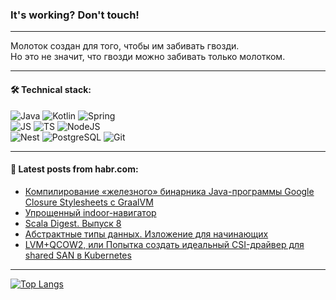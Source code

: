 ### It's working? Don't touch!

---
Молоток создан для того, чтобы им забивать гвозди. <br>
Но это не значит, что гвозди можно забивать только молотком.

---

#### 🛠️ Technical stack:

![Java](https://img.shields.io/badge/Java-informational?logo=Oracle&style=flat&logoColor=white&color=FF4500)
![Kotlin](https://img.shields.io/badge/Kotlin-informational?logo=Kotlin&style=flat&logoColor=white&color=774D97)
![Spring](https://img.shields.io/badge/SpringBoot-informational?logo=SpringBoot&style=flat&logoColor=white&color=6DB33F) <br>
![JS](https://img.shields.io/badge/JS-informational?logo=javaScript&style=flat&logoColor=black&color=F7Df1E)
![TS](https://img.shields.io/badge/TypeScript-informational?logo=typeScript&style=flat&logoColor=black&color=0667A8)
![NodeJS](https://img.shields.io/badge/NodeJS-informational?logo=node.js&style=flat&logoColor=white&color=70A760) <br>
![Nest](https://img.shields.io/badge/NestJS-informational?logo=NestJS&style=flat&logoColor=white&color=E0234E)
![PostgreSQL](https://img.shields.io/badge/PostgreSQL-informational?logo=PostgreSQL&style=flat&logoColor=white&color=DAA520)
![Git](https://img.shields.io/badge/Git-informational?logo=git&style=flat&logoColor=white&color=778899)

___

#### 💬 Latest posts from habr.com:

<!-- BLOG-POST-LIST:START -->
- [Компилирование «железного» бинарника Java-программы Google Closure Stylesheets с GraalVM](https://habr.com/ru/articles/758300/?utm_source=habrahabr&utm_medium=rss&utm_campaign=758300)
- [Упрощенный indoor-навигатор](https://habr.com/ru/articles/758296/?utm_source=habrahabr&utm_medium=rss&utm_campaign=758296)
- [Scala Digest. Выпуск 8](https://habr.com/ru/companies/tinkoff/articles/758224/?utm_source=habrahabr&utm_medium=rss&utm_campaign=758224)
- [Абстрактные типы данных. Изложение для начинающих](https://habr.com/ru/articles/758286/?utm_source=habrahabr&utm_medium=rss&utm_campaign=758286)
- [LVM+QCOW2, или Попытка создать идеальный CSI-драйвер для shared SAN в Kubernetes](https://habr.com/ru/companies/flant/articles/757864/?utm_source=habrahabr&utm_medium=rss&utm_campaign=757864)
<!-- BLOG-POST-LIST:END -->

---
[![Top Langs](https://github-readme-stats-git-master-advtsetting-gmailcom.vercel.app/api/top-langs/?username=zloylis&langs_count=10&hide_title=false&title_color=e6edf3&size_weight=0.5&count_weight=0.5&layout=compact&hide_border=true&theme=dracula)](https://github.com/zloylis)

<!-- ![GitHub stats](https://github-readme-stats-git-master-advtsetting-gmailcom.vercel.app/api?username=zloylis&show_icons=true&hide_border=true&theme=dracula&hide_title=true&include_all_commits=true&count_private=true&hide=contribs&hide_rank=true) -->
